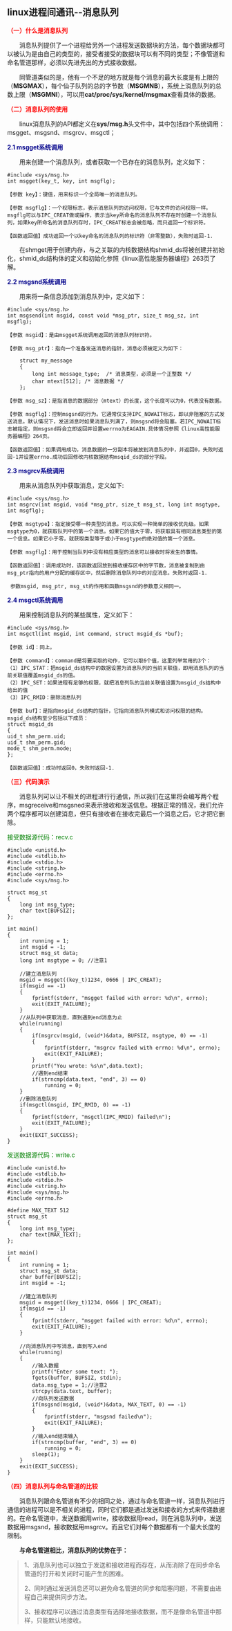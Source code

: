 ## linux进程间通讯--消息队列 ##
<font color = red>**（一）什么是消息队列** </font>

&ensp;&ensp;&ensp;&ensp;消息队列提供了一个进程给另外一个进程发送数据块的方法，每个数据块都可以被认为是由自己的类型的，接受者接受的数据块可以有不同的类型；不像管道和命名管道那样，必须以先进先出的方式接收数据。

&ensp;&ensp;&ensp;&ensp;同管道类似的是，他有一个不足的地方就是每个消息的最大长度是有上限的（**MSGMAX**），每个仙子队列的总的字节数（**MSGMNB**），系统上消息队列的总数上限（**MSGMNI**），可以用**cat/proc/sys/kernel/msgmax**查看具体的数据。

<font color = red>**（二）消息队列的使用** </font>

&ensp;&ensp;&ensp;&ensp;linux消息队列的API都定义在**sys/msg.h**头文件中，其中包括四个系统调用：msgget、msgsnd、msgrcv、msgctl；

<font color = Darkblue>**2.1 msgget系统调用** </font>

 &ensp;&ensp;&ensp;&ensp;用来创建一个消息队列，或者获取一个已存在的消息队列，定义如下：
    
	#include <sys/msg.h>
    int msgget(key_t, key, int msgflg);
     
    【参数 key】：键值，用来标识一个全局唯一的消息队列。
     
    【参数 msgflg】：一个权限标志，表示消息队列的访问权限，它与文件的访问权限一样。msgflg可以与IPC_CREAT做或操作，表示当key所命名的消息队列不存在时创建一个消息队列，如果key所命名的消息队列存时，IPC_CREAT标志会被忽略，而只返回一个标识符。
     
    【函数返回值】成功返回一个以key命名的消息队列的标识符（非零整数），失败时返回-1.

&ensp;&ensp;&ensp;&ensp;在shmget用于创建内存，与之关联的内核数据结构shmid_ds将被创建并初始化，shmid_ds结构体的定义和初始化参照《linux高性能服务器编程》263页了解。

<font color = Darkblue>**2.2 msgsnd系统调用** </font>

&ensp;&ensp;&ensp;&ensp;用来将一条信息添加到消息队列中，定义如下：

    #include <sys/msg.h>
    int msgsend(int msgid, const void *msg_ptr, size_t msg_sz, int msgflg);
     
    【参数 msgid】：是由msgget系统调用返回的消息队列标识符。
     
    【参数 msg_ptr】：指向一个准备发送消息的指针，消息必须被定义为如下：
     
        struct my_message
        {
            long int message_type;  /* 消息类型，必须是一个正整数 */
            char mtext[512]; /* 消息数据 */       
        };
     
    【参数 msg_sz】：是指消息的数据部分（mtext）的长度，这个长度可以为0，代表没有数据。
     
    【参数 msgflg】：控制msgsnd的行为。它通常仅支持IPC_NOWAIT标志，即以非阻塞的方式发送消息。默认情况下，发送消息时如果消息队列满了，则msgsnd将会阻塞。若IPC_NOWAIT标志被指定，则msgsnd将会立即返回并设置werrno为EAGAIN.具体情况参照《linux高性能服务器编程》264页。
     
    【函数返回值】：如果调用成功，消息数据的一分副本将被放到消息队列中，并返回0，失败时返回-1并设置errno.成功后回修改内核数据结构msqid_ds的部分字段。

<font color = Darkblue>**2.3 msgrcv系统调用** </font>

&ensp;&ensp;&ensp;&ensp;用来从消息队列中获取消息，定义如下:

    #include <sys/msg.h>
    int msgrcv(int msgid, void *msg_ptr, size_t msg_st, long int msgtype, int msgflg);
     
    【参数 msgtype】：指定接受哪一种类型的消息。可以实现一种简单的接收优先级。如果msgtype为0，就获取队列中的第一个消息。如果它的值大于零，将获取具有相同消息类型的第一个信息。如果它小于零，就获取类型等于或小于msgtype的绝对值的第一个消息。
     
    【参数 msgflg】：用于控制当队列中没有相应类型的消息可以接收时将发生的事情。
     
    【函数返回值】：调用成功时，该函数返回放到接收缓存区中的字节数，消息被复制到由msg_ptr指向的用户分配的缓存区中，然后删除消息队列中的对应消息。失败时返回-1.
     
     参数msgid, msg_ptr, msg_st的作用和函数msgsnd的参数意义相同一。

<font color = Darkblue>**2.4 msgctl系统调用** </font>

&ensp;&ensp;&ensp;&ensp;用来控制消息队列的某些属性，定义如下：

    #include <sys/msg.h>
    int msgctl(int msgid, int command, struct msgid_ds *buf);
     
    【参数 id】：同上。
     
    【参数 command】：command是将要采取的动作，它可以取6个值，这里列举常用的3个：
    （1）IPC_STAT：把msgid_ds结构中的数据设置为消息队列的当前关联值，即用消息队列的当前关联值覆盖msgid_ds的值。
    （2）IPC_SET：如果进程有足够的权限，就把消息列队的当前关联值设置为msgid_ds结构中给出的值
    （3）IPC_RMID：删除消息队列
     
    【参数 buf】：是指向msgid_ds结构的指针，它指向消息队列模式和访问权限的结构。msgid_ds结构至少包括以下成员：
    struct msgid_ds
    {
    uid_t shm_perm.uid;
    uid_t shm_perm.gid;
    mode_t shm_perm.mode;
    };
     
    【函数返回值】：成功时返回0，失败时返回-1.

<font color = red>**（三）代码演示**</font>

&ensp;&ensp;&ensp;&ensp;消息队列可以让不相关的进程进行行通信，所以我们在这里将会编写两个程序，msgreceive和msgsned来表示接收和发送信息。根据正常的情况，我们允许两个程序都可以创建消息，但只有接收者在接收完最后一个消息之后，它才把它删除。

<font color = green >接受数据源代码：recv.c </font>

    #include <unistd.h>
    #include <stdlib.h>
    #include <stdio.h>
    #include <string.h>
    #include <errno.h>
    #include <sys/msg.h>
     
    struct msg_st
    {
    	long int msg_type;
    	char text[BUFSIZ];
    };
     
    int main()
    {
    	int running = 1;
    	int msgid = -1;
    	struct msg_st data;
    	long int msgtype = 0; //注意1
     
    	//建立消息队列
    	msgid = msgget((key_t)1234, 0666 | IPC_CREAT);
    	if(msgid == -1)
    	{
    		fprintf(stderr, "msgget failed with error: %d\n", errno);
    		exit(EXIT_FAILURE);
    	}
    	//从队列中获取消息，直到遇到end消息为止
    	while(running)
    	{
    		if(msgrcv(msgid, (void*)&data, BUFSIZ, msgtype, 0) == -1)
    		{
    			fprintf(stderr, "msgrcv failed with errno: %d\n", errno);
    			exit(EXIT_FAILURE);
    		}
    		printf("You wrote: %s\n",data.text);
    		//遇到end结束
    		if(strncmp(data.text, "end", 3) == 0)
    			running = 0;
    	}
    	//删除消息队列
    	if(msgctl(msgid, IPC_RMID, 0) == -1)
    	{
    		fprintf(stderr, "msgctl(IPC_RMID) failed\n");
    		exit(EXIT_FAILURE);
    	}
    	exit(EXIT_SUCCESS);
    }

<font color = green >发送数据源代码：write.c </font>

    #include <unistd.h>
    #include <stdlib.h>
    #include <stdio.h>
    #include <string.h>
    #include <sys/msg.h>
    #include <errno.h>
     
    #define MAX_TEXT 512
    struct msg_st
    {
    	long int msg_type;
    	char text[MAX_TEXT];
    };
     
    int main()
    {
    	int running = 1;
    	struct msg_st data;
    	char buffer[BUFSIZ];
    	int msgid = -1;
     
    	//建立消息队列
    	msgid = msgget((key_t)1234, 0666 | IPC_CREAT);
    	if(msgid == -1)
    	{
    		fprintf(stderr, "msgget failed with error: %d\n", errno);
    		exit(EXIT_FAILURE);
    	}
     
    	//向消息队列中写消息，直到写入end
    	while(running)
    	{
    		//输入数据
    		printf("Enter some text: ");
    		fgets(buffer, BUFSIZ, stdin);
    		data.msg_type = 1;//注意2
    		strcpy(data.text, buffer);
    		//向队列发送数据
    		if(msgsnd(msgid, (void*)&data, MAX_TEXT, 0) == -1)
    		{
    			fprintf(stderr, "msgsnd failed\n");
    			exit(EXIT_FAILURE);
    		}
    		//输入end结束输入
    		if(strncmp(buffer, "end", 3) == 0)
    			running = 0;
    		sleep(1);
    	}
    	exit(EXIT_SUCCESS);
    }


<font color = red>**（四）消息队列与命名管道的比较**</font>

&ensp;&ensp;&ensp;&ensp;消息队列跟命名管道有不少的相同之处，通过与命名管道一样，消息队列进行通信的进程可以是不相关的进程，同时它们都是通过发送和接收的方式来传递数据的。在命名管道中，发送数据用write，接收数据用read，则在消息队列中，发送数据用msgsnd，接收数据用msgrcv。而且它们对每个数据都有一个最大长度的限制。

&ensp;&ensp;&ensp;&ensp;**与命名管道相比，消息队列的优势在于：**

> 1、消息队列也可以独立于发送和接收进程而存在，从而消除了在同步命名管道的打开和关闭时可能产生的困难。
> 
> 2、同时通过发送消息还可以避免命名管道的同步和阻塞问题，不需要由进程自己来提供同步方法。
> 
> 3、接收程序可以通过消息类型有选择地接收数据，而不是像命名管道中那样，只能默认地接收。
